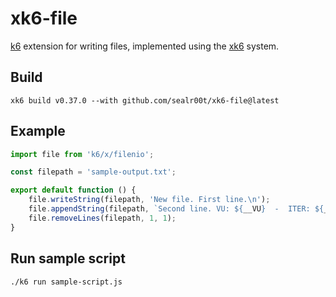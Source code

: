 # xk6-file
[k6](https://github.com/grafana/k6) extension for writing files, implemented using the
[xk6](https://github.com/grafana/xk6) system.

## Build
```shell
xk6 build v0.37.0 --with github.com/sealr00t/xk6-file@latest
```

## Example
```javascript
import file from 'k6/x/filenio';

const filepath = 'sample-output.txt';

export default function () {
    file.writeString(filepath, 'New file. First line.\n');
    file.appendString(filepath, `Second line. VU: ${__VU}  -  ITER: ${__ITER}`);
    file.removeLines(filepath, 1, 1);
}
```

## Run sample script
```shell
./k6 run sample-script.js
```
